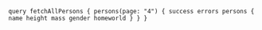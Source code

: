 `
    query fetchAllPersons {
        persons(page: "4") {
            success
            errors
            persons {
            name
            height
            mass
            gender
            homeworld
            }
        }
    }
`